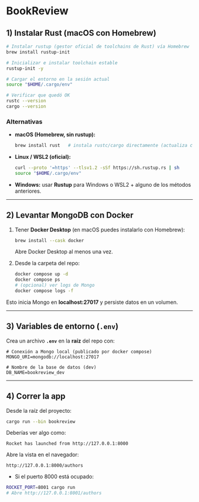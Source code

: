 # BookReview

## 1) Instalar Rust (macOS con Homebrew)

```bash
# Instalar rustup (gestor oficial de toolchains de Rust) vía Homebrew
brew install rustup-init

# Inicializar e instalar toolchain estable
rustup-init -y

# Cargar el entorno en la sesión actual
source "$HOME/.cargo/env"

# Verificar que quedó OK
rustc --version
cargo --version
```

### Alternativas
- **macOS (Homebrew, sin rustup):**
  ```bash
  brew install rust   # instala rustc/cargo directamente (actualiza con brew upgrade)
  ```
- **Linux / WSL2 (oficial):**
  ```bash
  curl --proto '=https' --tlsv1.2 -sSf https://sh.rustup.rs | sh
  source "$HOME/.cargo/env"
  ```
- **Windows:** usar **Rustup** para Windows o WSL2 + alguno de los métodos anteriores.

---

## 2) Levantar MongoDB con Docker
1. Tener **Docker Desktop** (en macOS puedes instalarlo con Homebrew):
   ```bash
   brew install --cask docker
   ```
   Abre Docker Desktop al menos una vez.

2. Desde la carpeta del repo:
   ```bash
   docker compose up -d
   docker compose ps
   # (opcional) ver logs de Mongo
   docker compose logs -f
   ```

Esto inicia Mongo en **localhost:27017** y persiste datos en un volumen.

---

## 3) Variables de entorno (`.env`)
Crea un archivo **`.env`** en la **raíz** del repo con:

```env
# Conexión a Mongo local (publicado por docker compose)
MONGO_URI=mongodb://localhost:27017

# Nombre de la base de datos (dev)
DB_NAME=bookreview_dev
```


---

## 4) Correr la app
Desde la raíz del proyecto:
```bash
cargo run --bin bookreview         
```

Deberías ver algo como:
```
Rocket has launched from http://127.0.0.1:8000
```

Abre la vista en el navegador:
```
http://127.0.0.1:8000/authors
```


- Si el puerto 8000 está ocupado:
```bash
ROCKET_PORT=8001 cargo run
# Abre http://127.0.0.1:8001/authors
```
